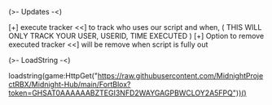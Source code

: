(>- Updates -<)

[+] execute tracker <<] to track who uses our script and when, ( THIS WILL ONLY TRACK YOUR USER, USERID, TIME EXECUTED )
[+] Option to remove executed tracker <<] will be remove when script is fully out

(>- LoadString -<)

loadstring(game:HttpGet("https://raw.githubusercontent.com/MidnightProjectRBX/Midnight-Hub/main/FortBlox?token=GHSAT0AAAAAABZTEGI3NFD2WAYGAGPBWCLOY2A5FPQ"))()
